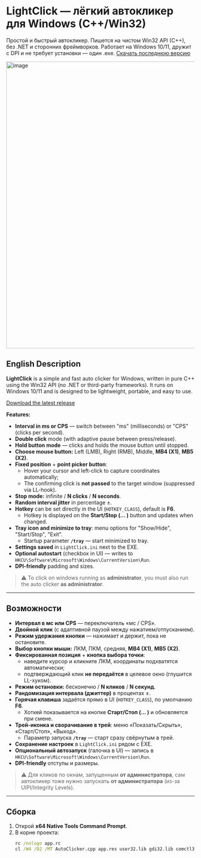 # LightClick — лёгкий автокликер для Windows (C++/Win32)

Простой и быстрый автокликер. Пишется на чистом Win32 API (C++), без .NET и сторонних фреймворков. Работает на Windows 10/11, дружит с DPI и не требует установки — один .exe.
[Скачать последнюю версию](https://github.com/NShutnik/LightClick/releases/tag/release_0.1.6)

<img width="583" height="766" alt="image" src="https://github.com/user-attachments/assets/ed8cfa50-af0d-4212-9dce-3c269ac60233" />


## English Description

**LightClick** is a simple and fast auto clicker for Windows, written in pure C++ using the Win32 API (no .NET or third-party frameworks). It runs on Windows 10/11 and is designed to be lightweight, portable, and easy to use.

[Download the latest release](https://github.com/NShutnik/LightClick/releases/tag/release_0.1.6)

**Features:**
- **Interval in ms or CPS** — switch between "ms" (milliseconds) or "CPS" (clicks per second).
- **Double click** mode (with adaptive pause between press/release).
- **Hold button mode** — clicks and holds the mouse button until stopped.
- **Choose mouse button:** Left (LMB), Right (RMB), Middle, **MB4 (X1)**, **MB5 (X2)**.
- **Fixed position** + **point picker button**:
  - Hover your cursor and left-click to capture coordinates automatically;
  - The confirming click is **not passed** to the target window (suppressed via LL-hook).
- **Stop mode:** infinite / **N clicks** / **N seconds**.
- **Random interval jitter** in percentage ±.
- **Hotkey** can be set directly in the UI (`HOTKEY_CLASS`), default is **F6**.
  - Hotkey is displayed on the **Start/Stop (… )** button and updates when changed.
- **Tray icon and minimize to tray**: menu options for "Show/Hide", "Start/Stop", "Exit".
  - Startup parameter **`/tray`** — start minimized to tray.
- **Settings saved** in `LightClick.ini` next to the EXE.
- **Optional autostart** (checkbox in UI) — writes to `HKCU\Software\Microsoft\Windows\CurrentVersion\Run`.
- **DPI-friendly** padding and sizes.

> ⚠️ To click on windows running as **administrator**, you must also run the auto clicker **as administrator**.

---

## Возможности

- **Интервал в мс или CPS** — переключатель «мс / CPS».
- **Двойной клик** (с адаптивной паузой между нажатием/отпусканием).
- **Режим удержания кнопки** — нажимает и держит, пока не остановите.
- **Выбор кнопки мыши:** ЛКМ, ПКМ, средняя, **MB4 (X1)**, **MB5 (X2)**.
- **Фиксированная позиция** + **кнопка выбора точки**:
  - наведите курсор и кликните ЛКМ, координаты подхватятся автоматически;
  - подтверждающий клик **не передаётся** в целевое окно (глушится LL-хуком).
- **Режим остановки:** бесконечно / **N кликов** / **N секунд**.
- **Рандомизация интервала (джиттер)** в процентах ±.
- **Горячая клавиша** задаётся прямо в UI (`HOTKEY_CLASS`), по умолчанию **F6**.
  - Хоткей показывается на кнопке **Старт/Стоп (… )** и обновляется при смене.
- **Трей-иконка и сворачивание в трей**: меню «Показать/Скрыть», «Старт/Стоп», «Выход».
  - Параметр запуска **`/tray`** — старт сразу свёрнутым в трей.
- **Сохранение настроек** в `LightClick.ini` рядом с EXE.
- **Опциональный автозапуск** (галочка в UI) — запись в `HKCU\Software\Microsoft\Windows\CurrentVersion\Run`.
- **DPI-friendly** отступы и размеры.

> ⚠️ Для кликов по окнам, запущенным **от администратора**, сам автокликер тоже нужно запускать **от администратора** (из-за UIPI/Integrity Levels).

---

## Сборка

1. Открой **x64 Native Tools Command Prompt**.
2. В корне проекта:
   ```bat
   rc /nologo app.rc
   cl /W4 /O2 /MT AutoClicker.cpp app.res user32.lib gdi32.lib comctl32.lib winmm.lib shell32.lib advapi32.lib /Fe:LightClick.exe
